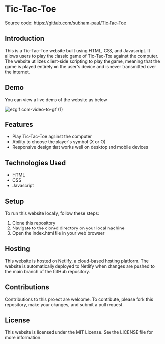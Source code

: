 # Tic-Tac-Toe

Source code: https://github.com/subham-paul/Tic-Tac-Toe

## Introduction

This is a Tic-Tac-Toe website built using HTML, CSS, and Javascript. It allows users to play the classic game of Tic-Tac-Toe against the computer. The website utilizes client-side scripting to play the game, meaning that the game is played entirely on the user's device and is never transmitted over the internet.

## Demo
You can view a live demo of the website as below

![ezgif com-video-to-gif (1)](https://user-images.githubusercontent.com/52645265/223528793-81923448-c1b3-4f35-8c7e-3008fe87b5c5.gif)


## Features
* Play Tic-Tac-Toe against the computer
* Ability to choose the player's symbol (X or O)
* Responsive design that works well on desktop and mobile devices

## Technologies Used
* HTML
* CSS
* Javascript

## Setup
To run this website locally, follow these steps:
1. Clone this repository
2. Navigate to the cloned directory on your local machine
3. Open the index.html file in your web browser

## Hosting
This website is hosted on Netlify, a cloud-based hosting platform. The website is automatically deployed to Netlify when changes are pushed to the main branch of the GitHub repository.

## Contributions
Contributions to this project are welcome. To contribute, please fork this repository, make your changes, and submit a pull request.

## License
This website is licensed under the MIT License. See the LICENSE file for more information.
